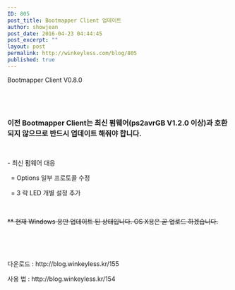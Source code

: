 ```yaml
---
ID: 805
post_title: Bootmapper Client 업데이트
author: showjean
post_date: 2016-04-23 04:44:45
post_excerpt: ""
layout: post
permalink: http://winkeyless.com/blog/805
published: true
---
```

<p>Bootmapper Client V0.8.0</p><p><br /></p><p><br /></p><p><b><span style="font-size: 12pt;">이전&nbsp;Bootmapper Client는 최신 펌웨어(ps2avrGB V1.2.0 이상)과&nbsp;호환되지 않으므로 반드시 업데이트 해줘야 합니다.</span></b></p><p><br /></p><p>- 최신 펌웨어 대응&nbsp;</p><p>&nbsp; = Options 일부 프로토콜 수정</p><p>&nbsp; = 3 락 LED 개별 설정 추가</p><p><br /></p><p><strike>** 현재 Windows 용만 업데이트 된 상태입니다. OS X용은 곧 업로드 하겠습니다.</strike></p><p><br /></p><p><br /></p><p>다운로드 : http://blog.winkeyless.kr/155</p><p>사용 법 : http://blog.winkeyless.kr/154</p><p><br /></p><p><br /></p>